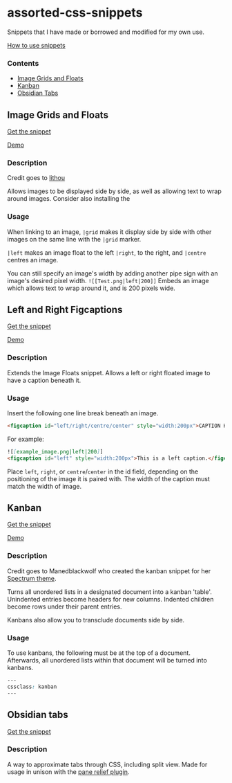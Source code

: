 # assorted-css-snippets
Snippets that I have made or borrowed and modified for my own use.

[How to use snippets](https://i.imgur.com/aB3eMRn.mp4)

### Contents
- [Image Grids and Floats](#image-grids-and-floats)
- [Kanban](#kanban)
- [Obsidian Tabs](#obsidian-tabs)

## Image Grids and Floats
[Get the snippet](https://raw.githubusercontent.com/gitobsidiantutorial/assorted-css-snippets/main/img-grids-floats.css)

[Demo](https://user-images.githubusercontent.com/81381984/113347719-dde11e80-9335-11eb-9fde-0ae229fed54f.png)


### Description
Credit goes to [lithou](https://github.com/Lithou/Sandbox)

Allows images to be displayed side by side, as well as allowing text to wrap around images. Consider also installing the 

### Usage
When linking to an image, `|grid` makes it display side by side with other images on the same line with the `|grid` marker.

`|left` makes an image float to the left `|right`, to the right, and `|centre` centres an image.

You can still specify an image's width by adding another pipe sign with an image's desired pixel width. `![[Test.png|left|200]]` Embeds an image which allows text to wrap around it, and is 200 pixels wide.

## Left and Right Figcaptions
[Get the snippet](https://raw.githubusercontent.com/gitobsidiantutorial/assorted-css-snippets/main/figcaptions.css)

[Demo](https://i.imgur.com/zY1Gy4g.mp4)
### Description
Extends the Image Floats snippet. Allows a left or right floated image to have a caption beneath it.
### Usage
Insert the following one line break beneath an image.

```markdown
<figcaption id="left/right/centre/center" style="width:200px">CAPTION HERE.</figcaption> 
```
For example:
```markdown
![[example_image.png|left|200]]
<figcaption id="left" style="width:200px">This is a left caption.</figcaption> 
```
Place `left`, `right`, or `centre`/`center` in the id field, depending on the positioning of the image it is paired with. The width of the caption must match the width of image.


## Kanban
[Get the snippet](https://raw.githubusercontent.com/gitobsidiantutorial/assorted-css-snippets/main/kanban.css)

[Demo](https://i.imgur.com/JZQZKKD.mp4)

### Description
Credit goes to Manedblackwolf who created the kanban snippet for her [Spectrum theme](https://github.com/Braweria/Spectrum).

Turns all unordered lists in a designated document into a kanban 'table'. Unindented entries become headers for new columns. Indented children become rows under their parent entries.

Kanbans also allow you to transclude documents side by side.

### Usage
To use kanbans, the following must be at the top of a document. Afterwards, all unordered lists within that document will be turned into kanbans.

```css
---
cssclass: kanban
---
```

## Obsidian tabs
[Get the snippet](https://github.com/gitobsidiantutorial/obsidian-tabs/blob/main/README.md)

### Description
A way to approximate tabs through CSS, including split view. Made for usage in unison with the [pane relief plugin](https://github.com/pjeby/pane-relief).

